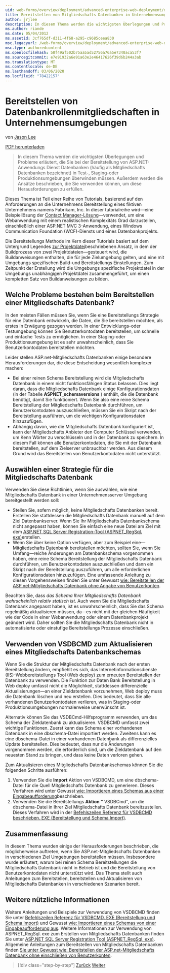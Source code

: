 ```yaml
---
uid: web-forms/overview/deployment/advanced-enterprise-web-deployment/deploying-membership-databases-to-enterprise-environments
title: Bereitstellen von Mitgliedschafts Datenbanken in Unternehmensumgebungen | Microsoft-Dokumentation
author: jrjlee
description: In diesem Thema werden die wichtigsten Überlegungen und Probleme erläutert, die Sie bei der Bereitstellung von ASP.NET-Datenbanken (Common...
ms.author: riande
ms.date: 05/04/2012
ms.assetid: 3cf765df-d311-4f68-a295-c9685ceea830
msc.legacyurl: /web-forms/overview/deployment/advanced-enterprise-web-deployment/deploying-membership-databases-to-enterprise-environments
msc.type: authoredcontent
ms.openlocfilehash: 50f49af502b75aa5ad52756a76a5e7340aca53f7
ms.sourcegitcommit: e7e91932a6e91a63e2e46417626f39d6b244a3ab
ms.translationtype: MT
ms.contentlocale: de-DE
ms.lasthandoff: 03/06/2020
ms.locfileid: "78422157"
---
```

# <a name="deploying-membership-databases-to-enterprise-environments"></a>Bereitstellen von Datenbankrollenmitgliedschaften in Unternehmensumgebungen

von [Jason Lee](https://github.com/jrjlee)

[PDF herunterladen](https://msdnshared.blob.core.windows.net/media/MSDNBlogsFS/prod.evol.blogs.msdn.com/CommunityServer.Blogs.Components.WeblogFiles/00/00/00/63/56/8130.DeployingWebAppsInEnterpriseScenarios.pdf)

> In diesem Thema werden die wichtigsten Überlegungen und Probleme erläutert, die Sie bei der Bereitstellung von ASP.NET-Anwendungs Dienst Datenbanken (häufig als Mitgliedschafts Datenbanken bezeichnet) in Test-, Staging-oder Produktionsumgebungen überwinden müssen. Außerdem werden die Ansätze beschrieben, die Sie verwenden können, um diese Herausforderungen zu erfüllen.

Dieses Thema ist Teil einer Reihe von Tutorials, basierend auf den Anforderungen an die Unternehmens Bereitstellung eines fiktiven Unternehmens namens Fabrikam, Inc. In dieser tutorialreihe wird&#x2014;eine Beispiellösung der [Contact Manager-Lösung](../web-deployment-in-the-enterprise/the-contact-manager-solution.md)&#x2014;verwendet, um eine Webanwendung mit einem realistischen Komplexitäts Grad darzustellen, einschließlich einer ASP.NET MVC 3-Anwendung, eines Windows Communication Foundation (WCF)-Diensts und eines Datenbankprojekts.

Die Bereitstellungs Methode im Kern dieser Tutorials basiert auf dem Untergrund Legendes [zur Projektdatei](../web-deployment-in-the-enterprise/understanding-the-project-file.md)beschriebenen Ansatz, in dem der Buildprozess von zwei Projektdateien&#x2014;gesteuert wird, die Buildanweisungen enthalten, die für jede Zielumgebung gelten, und eine mit Umgebungs spezifischen Build-und Bereitstellungs Einstellungen. Zum Zeitpunkt der Erstellung wird die Umgebungs spezifische Projektdatei in der Umgebungs unabhängigen Projektdatei zusammengeführt, um einen kompletten Satz von Buildanweisungen zu bilden.

## <a name="what-are-the-issues-when-you-deploy-a-membership-database"></a>Welche Probleme bestehen beim Bereitstellen einer Mitgliedschafts Datenbank?

In den meisten Fällen müssen Sie, wenn Sie eine Bereitstellungs Strategie für eine Datenbank entwickeln, die Daten, die Sie bereitstellen möchten, als erstes in Erwägung gezogen werden. In einer Entwicklungs-oder Testumgebung können Sie Benutzerkontodaten bereitstellen, um schnelle und einfache Tests zu ermöglichen. In einer Staging-oder Produktionsumgebung ist es sehr unwahrscheinlich, dass Sie Benutzerkontodaten bereitstellen möchten.

Leider stellen ASP.net-Mitgliedschafts Datenbanken einige besondere Herausforderungen dar, die diese Entscheidung wesentlich komplexer machen:

- Bei einer reinen Schema Bereitstellung wird die Mitgliedschafts Datenbank in einem nicht funktionsfähigen Status belassen. Dies liegt daran, dass die Mitgliedschafts Datenbank einige Konfigurationsdaten (in der Tabelle **ASPNET\_schemaversions** ) enthält, die die Datenbank benötigt, damit Sie funktioniert. Wenn Sie also eine reine Schema Bereitstellung der Mitgliedschafts Datenbank durchführen, um Benutzerkontodaten auszuschließen, müssen Sie ein Skript nach der Bereitstellung ausführen, um die wichtigen Konfigurationsdaten hinzuzufügen.
- Abhängig davon, wie die Mitgliedschafts Datenbank konfiguriert ist, kann der Mitgliedschafts Anbieter den Computer Schlüssel verwenden, um Kenn Wörter zu verschlüsseln und in der Datenbank zu speichern. In diesem Fall können alle Benutzerkontodaten, die Sie mit der Datenbank bereitstellen, auf dem Zielserver unbrauchbar werden. Aus diesem Grund wird das Bereitstellen von Benutzerkontodaten nicht unterstützt.

## <a name="choosing-a-membership-database-strategy"></a>Auswählen einer Strategie für die Mitgliedschafts Datenbank

Verwenden Sie diese Richtlinien, wenn Sie auswählen, wie eine Mitgliedschafts Datenbank in einer Unternehmensserver Umgebung bereitgestellt werden soll:

- Stellen Sie, sofern möglich, keine Mitgliedschafts Datenbanken bereit. Erstellen Sie stattdessen die Mitgliedschafts Datenbank manuell auf dem Ziel Datenbankserver. Wenn Sie Ihr Mitgliedschafts Datenbankschema nicht angepasst haben, können Sie einfach eine neue Datei am Ziel mit dem [ASP.NET SQL Server Registration-Tool (ASPNET\_RegSql. exe)](https://msdn.microsoft.com/library/ms229862(v=vs.100).aspx)erstellen.
- Wenn Sie über keine Option verfügen, aber zum Beispiel eine&#x2014;Mitgliedschafts Datenbank bereitstellen möchten, sollten Sie, wenn Sie Umfang&#x2014;reiche Änderungen am Datenbankschema vorgenommen haben, eine reine Schema Bereitstellung der Mitgliedschafts Datenbank durchführen, um Benutzerkontodaten auszuschließen und dann ein Skript nach der Bereitstellung auszuführen, um alle erforderlichen Konfigurationsdaten hinzuzufügen. Eine umfassende Anleitung zu diesen Vorgehensweisen finden Sie unter Gewusst [wie: Bereitstellen der ASP.net-Mitgliedschafts Datenbank ohne Angabe von Benutzerkonten](https://msdn.microsoft.com/library/ff361972(v=vs.100).aspx).

Beachten Sie, dass *das Schema Ihrer Mitgliedschafts Datenbank wahrscheinlich relativ statisch ist*. Auch wenn Sie die Mitgliedschafts Datenbank angepasst haben, ist es unwahrscheinlich, dass Sie das Schema regelmäßig aktualisieren müssen, da&#x2014;es nicht mit der gleichen Häufigkeit wie der Code in einer Webanwendung oder einem Datenbankprojekt geändert wird. Daher sollten Sie die Mitgliedschafts Datenbank nicht in automatisierte oder einstufige Bereitstellungs Prozesse einschließen.

## <a name="using-vsdbcmd-to-update-a-membership-database-schema"></a>Verwenden von VSDBCMD zum Aktualisieren eines Mitgliedschafts Datenbankschemas

Wenn Sie die Struktur der Mitgliedschafts Datenbank nach der ersten Bereitstellung ändern, empfiehlt es sich, das Internetinformationsdienste (IIS)-Webbereitstellungs Tool (Web deploy) zum erneuten Bereitstellen der Datenbank zu verwenden. Die Funktion zur Daten Bank Bereitstellung in Web deploy umfasst nicht die Möglichkeit, stattdessen differenzielle Aktualisierungen&#x2014;an einer Zieldatenbank vorzunehmen, Web deploy muss die Datenbank löschen und neu erstellen. Dies bedeutet, dass Sie alle vorhandenen Benutzerkontodaten verlieren, was in Staging-oder Produktionsumgebungen normalerweise unerwünscht ist.

Alternativ können Sie das VSDBCmd-Hilfsprogramm verwenden, um das Schema der Zieldatenbank zu aktualisieren. VSDBCMD umfasst zwei wichtige Funktionen. Zuerst kann das Schema einer vorhandenen Datenbank in eine dbschema-Datei importiert werden. Zweitens kann es eine dbschema-Datei in einer vorhandenen Datenbank als differenzielles Update bereitstellen. Dies bedeutet, dass nur die Änderungen vorgenommen werden, die erforderlich sind, um die Zieldatenbank auf den neuesten Stand zu bringen, und dass keine Daten verloren gehen.

Zum Aktualisieren eines Mitgliedschafts Datenbankschemas können Sie die folgenden Schritte ausführen:

1. Verwenden Sie die **Import** Aktion von VSDBCMD, um eine dbschema-Datei für die Quell Mitgliedschafts Datenbank zu generieren. Dieses Verfahren wird unter Gewusst [wie: Importieren eines Schemas aus einer Eingabeaufforderung](https://msdn.microsoft.com/library/dd172135.aspx)beschrieben.
2. Verwenden Sie die Bereitstellungs **Aktion "** VSDBCmd", um die dbschema-Datei in Ihrer Ziel Mitgliedschafts Datenbank bereitzustellen. Dieses Verfahren wird in der [Befehlszeilen Referenz für VSDBCMD beschrieben. EXE (Bereitstellung und Schema Import)](https://msdn.microsoft.com/library/dd193283.aspx).

## <a name="conclusion"></a>Zusammenfassung

In diesem Thema wurden einige der Herausforderungen beschrieben, die möglicherweise auftreten, wenn Sie ASP.net-Mitgliedschafts Datenbanken in verschiedenen Ziel Umgebungen bereitstellen müssen. Insbesondere wurde erläutert, warum bei reinen Schema Bereitstellungen die Mitgliedschafts Datenbank nicht in Betrieb ist und die Bereitstellung von Benutzerkontodaten nicht unterstützt wird. Das Thema stellt auch Anleitungen zum Bereitstellen, bereitstellen und Aktualisieren von Mitgliedschafts Datenbanken in verschiedenen Szenarien bereit.

## <a name="further-reading"></a>Weitere nützliche Informationen

Weitere Anleitungen und Beispiele zur Verwendung von VSDBCMD finden Sie unter [Befehlszeilen Referenz für VSDBCMD. EXE (Bereitstellung und Schema Import)](https://msdn.microsoft.com/library/dd193283.aspx) und Gewusst [wie: Importieren eines Schemas von einer Eingabeaufforderung aus](https://msdn.microsoft.com/library/dd172135.aspx). Weitere Informationen zur Verwendung von ASPNET\_RegSql. exe zum Erstellen von Mitgliedschafts Datenbanken finden Sie unter [ASP.NET SQL Server Registration Tool (ASPNET\_RegSql. exe)](https://msdn.microsoft.com/library/ms229862(v=vs.100).aspx). Allgemeine Anleitungen zum Bereitstellen von Mitgliedschafts Datenbanken finden [Sie unter Gewusst wie: Bereitstellen der ASP.net-Mitgliedschafts Datenbank ohne einschließen von Benutzerkonten](https://msdn.microsoft.com/library/ff361972(v=vs.100).aspx).

> [!div class="step-by-step"]
> [Zurück](deploying-database-role-memberships-to-test-environments.md)
> [Weiter](excluding-files-and-folders-from-deployment.md)
